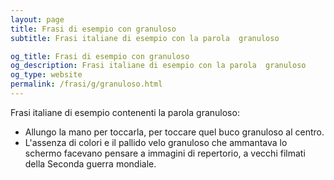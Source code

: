 ```yaml
---
layout: page
title: Frasi di esempio con granuloso 
subtitle: Frasi italiane di esempio con la parola  granuloso

og_title: Frasi di esempio con granuloso 
og_description: Frasi italiane di esempio con la parola  granuloso
og_type: website
permalink: /frasi/g/granuloso.html
---
```


Frasi italiane di esempio contenenti la parola granuloso:


- Allungo la mano per toccarla, per toccare quel buco granuloso al centro.
- L'assenza di colori e il pallido velo granuloso che ammantava lo schermo facevano pensare a immagini di repertorio, a vecchi filmati della Seconda guerra mondiale.
